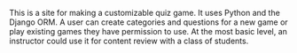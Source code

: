 This is a site for making a customizable quiz game. It uses Python and the Django ORM. A user can create categories and questions for a new game or play existing games they have permission to use. At the most basic level, an instructor could use it for content review with a class of students.
